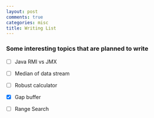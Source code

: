 ```yaml
---
layout: post
comments: true
categories: misc
title: Writing List
---
```


### Some interesting topics that are planned to write 
- [ ] Java RMI vs JMX
- [ ] Median of data stream
- [ ] Robust calculator
- [x] Gap buffer
- [ ] Range Search

